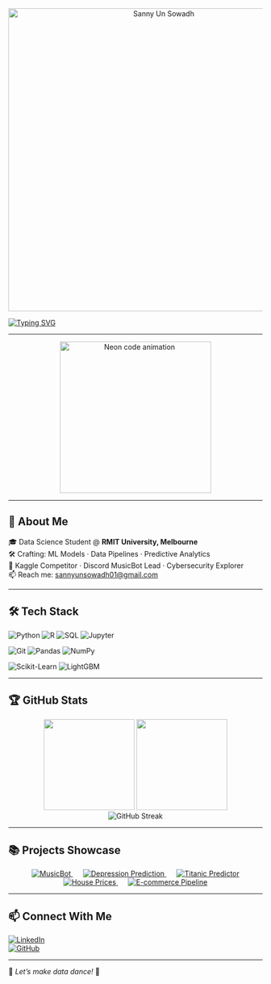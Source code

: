 <!-- README.md -->

<!-- Animated SVG Header -->
<div align="center">
  <img src="assets/name-animation.svg" alt="Sanny Un Sowadh" width="600"/>
</div>

[![Typing SVG](https://readme-typing-svg.demolab.com/?lines=Data+Scientist+%7C+ML+%26+AI+Enthusiast;Building+Future+with+Data;Let%27s+Code+and+Create!&center=true&width=500&height=50&color=00ff99)](https://git.io/typing-svg)

---

<div align="center">
  <img src="https://media.giphy.com/media/3o7aD2saalBwwftBIY/giphy.gif" width="300" alt="Neon code animation"/>
</div>

---

## 🚀 About Me

🎓 Data Science Student @ **RMIT University, Melbourne**  
🛠️ Crafting: ML Models · Data Pipelines · Predictive Analytics  
🎯 Kaggle Competitor · Discord MusicBot Lead · Cybersecurity Explorer  
📫 Reach me: [sannyunsowadh01@gmail.com](mailto:sannyunsowadh01@gmail.com)

---

## 🛠️ Tech Stack

![Python](https://img.shields.io/badge/Python-3776AB?style=for-the-badge&logo=python&logoColor=white&animation=spin) 
![R](https://img.shields.io/badge/R-276DC3?style=for-the-badge&logo=r&logoColor=white&animation=spin) 
![SQL](https://img.shields.io/badge/SQL-4479A1?style=for-the-badge&logo=mysql&logoColor=white&animation=spin) 
![Jupyter](https://img.shields.io/badge/Jupyter-F37626?style=for-the-badge&logo=jupyter&logoColor=white&animation=spin)  

![Git](https://img.shields.io/badge/Git-F05032?style=for-the-badge&logo=git&logoColor=white&animation=spin) 
![Pandas](https://img.shields.io/badge/Pandas-150458?style=for-the-badge&logo=pandas&logoColor=white&animation=spin) 
![NumPy](https://img.shields.io/badge/NumPy-013243?style=for-the-badge&logo=numpy&logoColor=white&animation=spin)  

![Scikit-Learn](https://img.shields.io/badge/Scikit%20Learn-F7931E?style=for-the-badge&logo=scikit-learn&logoColor=white&animation=spin) 
![LightGBM](https://img.shields.io/badge/LightGBM-8BC34A?style=for-the-badge&logo=lightgbm&logoColor=white&animation=spin)

---

## 🏆 GitHub Stats

<div align="center">
  <img src="https://github-readme-stats.vercel.app/api?username=Sanny-Un-Sowadh-Wamik&show_icons=true&theme=radical&count_private=true&ring=FFFFFF" height="180px"/>
  <img src="https://github-readme-stats.vercel.app/api/top-langs/?username=Sanny-Un-Sowadh-Wamik&layout=compact&theme=radical&hide_border=true" height="180px"/>
  <br/>
  <img src="https://streak-stats.demolab.com?user=Sanny-Un-Sowadh-Wamik&theme=radical&fire=00ff99" alt="GitHub Streak"/>
</div>

---

## 📚 Projects Showcase

<div align="center">
  <a href="https://github.com/Sanny-Un-Sowadh-Wamik/MusicBot" target="_blank" style="margin: 10px;">
    <img src="https://img.shields.io/badge/🎵 MusicBot-1DB954?style=for-the-badge&logo=discord&logoColor=white" alt="MusicBot"/>
  </a>
  <a href="https://www.kaggle.com/competitions/kaggle-playground-series-season-4/leaderboard" target="_blank" style="margin: 10px;">
    <img src="https://img.shields.io/badge/🧠 Depression+Prediction-F7931E?style=for-the-badge&logo=kaggle&logoColor=white" alt="Depression Prediction"/>
  </a>
  <a href="https://github.com/Sanny-Un-Sowadh-Wamik/Titanic-ML" target="_blank" style="margin: 10px;">
    <img src="https://img.shields.io/badge/🚢 Titanic+Predictor-0052CC?style=for-the-badge&logo=apache&logoColor=white" alt="Titanic Predictor"/>
  </a>
  <a href="https://github.com/Sanny-Un-Sowadh-Wamik/House-Prices" target="_blank" style="margin: 10px;">
    <img src="https://img.shields.io/badge/🏡 House+Prices-7B1FA2?style=for-the-badge&logo=homeassistant&logoColor=white" alt="House Prices"/>
  </a>
  <a href="https://github.com/Sanny-Un-Sowadh-Wamik/Data-Pipeline" target="_blank" style="margin: 10px;">
    <img src="https://img.shields.io/badge/🛒 E-commerce+Pipeline-009688?style=for-the-badge&logo=python&logoColor=white" alt="E-commerce Pipeline"/>
  </a>
</div>

---

## 📫 Connect With Me

[![LinkedIn](https://img.shields.io/badge/-LinkedIn-blue?style=for-the-badge&logo=linkedin&logoColor=white)](https://linkedin.com/in/sanny-un-sowadh-wamik)  
[![GitHub](https://img.shields.io/badge/-GitHub-black?style=for-the-badge&logo=github&logoColor=white)](https://github.com/Sanny-Un-Sowadh-Wamik)  

---

🌟 _Let’s make data dance!_ 🌟  
